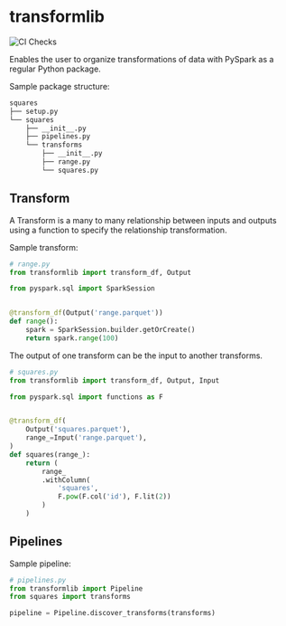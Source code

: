 # transformlib
![CI Checks](https://github.com/laegsgaardTroels/transformlib/workflows/CI%20Checks/badge.svg?branch=master)

Enables the user to organize transformations of data with PySpark as a regular Python package.

Sample package structure:

```bash
squares
├── setup.py
└── squares
    ├── __init__.py
    ├── pipelines.py
    └── transforms
        ├── __init__.py
        ├── range.py
        └── squares.py
```

## Transform

A Transform is a many to many relationship between inputs and outputs using a function to specify the relationship transformation. 

Sample transform:

```python
# range.py
from transformlib import transform_df, Output

from pyspark.sql import SparkSession


@transform_df(Output('range.parquet'))
def range():
    spark = SparkSession.builder.getOrCreate()
    return spark.range(100)
```

The output of one transform can be the input to another transforms.

```python
# squares.py
from transformlib import transform_df, Output, Input

from pyspark.sql import functions as F


@transform_df(
    Output('squares.parquet'),
    range_=Input('range.parquet'),
)
def squares(range_):
    return (
        range_
        .withColumn(
            'squares',
            F.pow(F.col('id'), F.lit(2))
        )
    )
```

## Pipelines

Sample pipeline:

```python
# pipelines.py
from transformlib import Pipeline
from squares import transforms

pipeline = Pipeline.discover_transforms(transforms)
```
